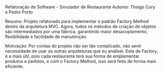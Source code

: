 Refatoração de Software - Simulador de Restaurante
Autores: Thiago Cury e Pedro Porto

Resumo:
Projeto refatorado para implementar o padrão Factory Method dentro da arquitetura MVC. Agora, todos os métodos de criação de objetos são intermediados por uma fábrica, garantindo maior desacoplamento, flexibilidade e facilidade de manutenção.

Motivação: 
Por contaa do projeto não ser tão complicado, não senti necessidade de usar as outras arquiteturas que eu analisei. Esta de Factory, é a mais útil, pois cada restaurante terá sua forma de emplementar produtos e pedidos, e com o Factory Method, isso será feito de forma mais eficiente.
